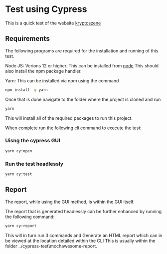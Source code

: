 # Test using Cypress

This is a quick test of the website [kryptoszene](https://kryptoszene.de/)

## Requirements
The following programs are required for the installation and running of this test.

Node JS: Verions 12 or higher. This can be installed from [node](https://nodejs.org/en/)
This should also install the npm package handler.

Yarn: This can be installed via npm using the command
```bash
npm install -g yarn
```

Once that is done navigate to the folder where the project is cloned and run 
```bash
yarn
```
This will install all of the required packages to run this project.

When complete run the following cli command to execute the test:
### Uisng the cypress GUI
```bash
yarn cy:open
```
### Run the test headlessly
```bash
yarn cy:test
```

## Report

The report, while using the GUI method, is within the GUI itself.

The report that is generated headlessly can be further enhanced by running the following command:
```bash
yarn cy:report
```
This will in turn run 3 commands and Generate an HTML report which can in be viewed at the location detailed within the CLI
This is usually within the folder ../cypress-test\mochawesome-report.
